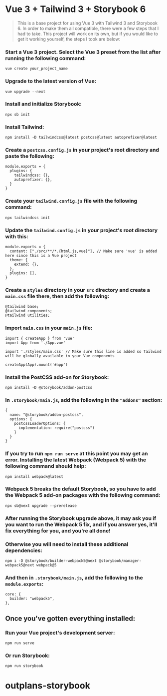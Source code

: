 # Vue 3 + Tailwind 3 + Storybook 6

> This is a base project for using Vue 3 with Tailwind 3 and Storybook 6. In order to make them all compatible, there were a few steps that I had to take. This project will work on its own, but if you would like to get it working yourself, the steps I took are below:

### Start a Vue 3 project. Select the Vue 3 preset from the list after running the following command:

```
vue create your_project_name
```

### Upgrade to the latest version of Vue:

```
vue upgrade --next
```

### Install and initialize Storybook:

```
npx sb init
```

### Install Tailwind:

```
npm install -D tailwindcss@latest postcss@latest autoprefixer@latest
```

### Create a `postcss.config.js` in your project's root directory and paste the following:

```
module.exports = {
  plugins: {
    tailwindcss: {},
    autoprefixer: {},
  }
}
```

### Create your `tailwind.config.js` file with the following command:

```
npx tailwindcss init
```

### Update the `tailwind.config.js` in your project's root directory with this:

```
module.exports = {
  content: ["./src/**/*.{html,js,vue}"], // Make sure 'vue' is added here since this is a Vue project
  theme: {
    extend: {},
  },
  plugins: [],
}
```

### Create a `styles` directory in your `src` directory and create a `main.css` file there, then add the following:

```
@tailwind base;
@tailwind components;
@tailwind utilities;
```

### Import `main.css` in your `main.js` file:

```
import { createApp } from 'vue'
import App from './App.vue'

import './styles/main.css' // Make sure this line is added so Tailwind will be globally available in your Vue components

createApp(App).mount('#app')
```

### Install the PostCSS add-on for Storybook:

```
npm install -D @storybook/addon-postcss
```

### In `.storybook/main.js`, add the following in the `"addons"` section:

```
{
  name: "@storybook/addon-postcss",
  options: {
    postcssLoaderOptions: {
      implementation: require("postcss")
    }
  }
}
```

### If you try to run `npm run serve` at this point you may get an error. Installing the latest Webpack (Webpack 5) with the following command should help:

```
npm install webpack@latest
```

### Webpack 5 breaks the default Storybook, so you have to add the Webpack 5 add-on packages with the following command:

```
npx sb@next upgrade --prerelease
```

### After running the Storybook upgrade above, it may ask you if you want to run the Webpack 5 fix, and if you answer yes, it'll fix everything for you, and you're all done!

### Otherwise you will need to install these additional dependencies:

```
npm i -D @storybook/builder-webpack5@next @storybook/manager-webpack5@next webpack@5
```

### And then in `.storybook/main.js`, add the following to the `module.exports`:

```
core: {
  builder: "webpack5",
},
```

## Once you've gotten everything installed:

### Run your Vue project's development server:

```
npm run serve
```

### Or run Storybook:

```
npm run storybook
```
# outplans-storybook
